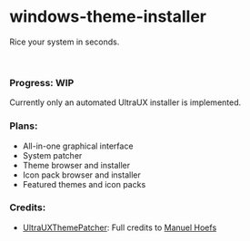 # windows-theme-installer
Rice your system in seconds.

<br>

### Progress: WIP
Currently only an automated UltraUX installer is implemented.

### Plans:
 - All-in-one graphical interface
 - System patcher
 - Theme browser and installer
 - Icon pack browser and installer
 - Featured themes and icon packs

### Credits:
 - [UltraUXThemePatcher](https://mhoefs.eu/software_uxtheme.php): Full credits to [Manuel Hoefs](https://mhoefs.eu/)
